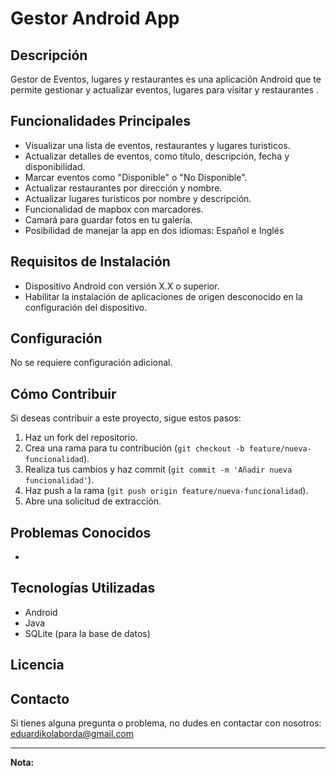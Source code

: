 # Gestor Android App

## Descripción
Gestor de Eventos, lugares y restaurantes es una aplicación Android que te permite gestionar y actualizar eventos, lugares para visitar y restaurantes . 


## Funcionalidades Principales
- Visualizar una lista de eventos, restaurantes y lugares turisticos.
- Actualizar detalles de eventos, como título, descripción, fecha y disponibilidad.
- Marcar eventos como "Disponible" o "No Disponible".
- Actualizar restaurantes por dirección y nombre.
- Actualizar lugares turisticos por nombre y descripción.
- Funcionalidad de mapbox con marcadores.
- Camará para guardar fotos en tu galería.
- Posibilidad de manejar la app en dos idiomas: Español e Inglés

## Requisitos de Instalación
- Dispositivo Android con versión X.X o superior.
- Habilitar la instalación de aplicaciones de origen desconocido en la configuración del dispositivo.

## Configuración
No se requiere configuración adicional.

## Cómo Contribuir
Si deseas contribuir a este proyecto, sigue estos pasos:
1. Haz un fork del repositorio.
2. Crea una rama para tu contribución (`git checkout -b feature/nueva-funcionalidad`).
3. Realiza tus cambios y haz commit (`git commit -m 'Añadir nueva funcionalidad'`).
4. Haz push a la rama (`git push origin feature/nueva-funcionalidad`).
5. Abre una solicitud de extracción.

## Problemas Conocidos
-

## Tecnologías Utilizadas
- Android
- Java
- SQLite (para la base de datos)

## Licencia


## Contacto
Si tienes alguna pregunta o problema, no dudes en contactar con nosotros: eduardikolaborda@gmail.com

---

**Nota:**
